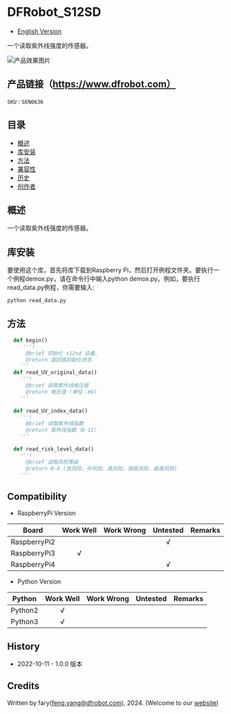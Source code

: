 DFRobot_S12SD
===========================

* [English Version](./README.md)

一个读取紫外线强度的传感器。

![产品效果图片](../../resources/images/SEN0636.png)

## 产品链接（https://www.dfrobot.com）

    SKU：SEN0636
  
## 目录

  * [概述](#概述)
  * [库安装](#库安装)
  * [方法](#方法)
  * [兼容性](#兼容性)
  * [历史](#历史)
  * [创作者](#创作者)

## 概述

一个读取紫外线强度的传感器。


## 库安装

要使用这个库，首先将库下载到Raspberry Pi，然后打开例程文件夹。要执行一个例程demox.py，请在命令行中输入python demox.py。例如，要执行read_data.py例程，你需要输入:

```python
python read_data.py
```



## 方法

```python
  def begin()
     '''!
      @brief 初始化 s12sd 设备,
      @return 返回值初始化状态
    '''   
  def read_UV_original_data()
    '''!
      @brief 读取紫外线电压值
      @return 电压值 (单位：mV)
    '''

  def read_UV_index_data()
    '''!
      @brief 读取紫外线指数
      @return 紫外线指数（0-11）
    '''

  def read_risk_level_data()
    '''!
      @brief 读取风险等级
      @return 0-4 (低风险，中风险，高风险，很高风险，极高风险)
    '''
```

## Compatibility

* RaspberryPi Version

| Board        | Work Well | Work Wrong | Untested | Remarks |
| ------------ | :-------: | :--------: | :------: | ------- |
| RaspberryPi2 |           |            |    √     |         |
| RaspberryPi3 |     √     |            |          |         |
| RaspberryPi4 |           |            |     √    |         |

* Python Version

| Python  | Work Well | Work Wrong | Untested | Remarks |
| ------- | :-------: | :--------: | :------: | ------- |
| Python2 |     √     |            |          |         |
| Python3 |     √     |            |          |         |

## History

- 2022-10-11 - 1.0.0 版本

## Credits

Written by fary(feng.yang@dfrobot.com), 2024. (Welcome to our [website](https://www.dfrobot.com/))